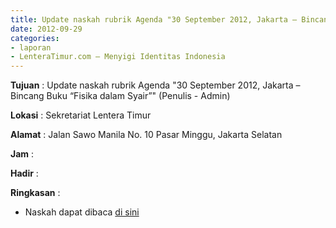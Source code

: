 ```yaml
---
title: Update naskah rubrik Agenda "30 September 2012, Jakarta – Bincang Buku “Fisika dalam Syair”" (Penulis - Admin)
date: 2012-09-29
categories:
- laporan
- LenteraTimur.com – Menyigi Identitas Indonesia
---
```


**Tujuan** : Update naskah rubrik Agenda "30 September 2012, Jakarta – Bincang Buku “Fisika dalam Syair”" (Penulis - Admin)

**Lokasi** : Sekretariat Lentera Timur 

**Alamat** : Jalan Sawo Manila No. 10 Pasar Minggu, Jakarta Selatan

**Jam** : 

**Hadir** :  


**Ringkasan** : 
* Naskah dapat dibaca [di sini](http://www.lenteratimur.com/30-september-2012-jakarta-bincang-buku-fisika-dalam-syair/)
